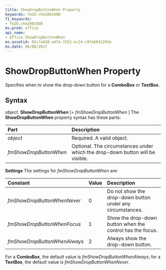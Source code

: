 ```yaml
---
title: ShowDropButtonWhen Property
keywords: fm20.chm2001900
f1_keywords:
- fm20.chm2001900
ms.prod: office
api_name:
- Office.ShowDropButtonWhen
ms.assetid: 82c7a038-a4fa-7253-ec24-c97e6841293e
ms.date: 06/08/2017
---
```



# ShowDropButtonWhen Property



Specifies when to show the drop-down button for a  **ComboBox** or **TextBox**.

## Syntax

_object_. **ShowDropButtonWhen** [= _fmShowDropButtonWhen_ ]
The  **ShowDropButtonWhen** property syntax has these parts:


|**Part**|**Description**|
|:-----|:-----|
| _object_|Required. A valid object.|
| _fmShowDropButtonWhen_|Optional. The circumstances under which the drop-down button will be visible.|

 **Settings**
The settings for  _fmShowDropButtonWhen_ are:


|**Constant**|**Value**|**Description**|
|:-----|:-----|:-----|
| _fmShowDropButtonWhenNever_|0|Do not show the drop-down button under any circumstances.|
| _fmShowDropButtonWhenFocus_|1|Show the drop-down button when the control has the focus.|
| _fmShowDropButtonWhenAlways_|2|Always show the drop-down button.|

For a  **ComboBox**, the default value is _fmShowDropButtonWhenAlways_; for a **TextBox**, the default value is _fmShowDropButtonWhenNever_.

